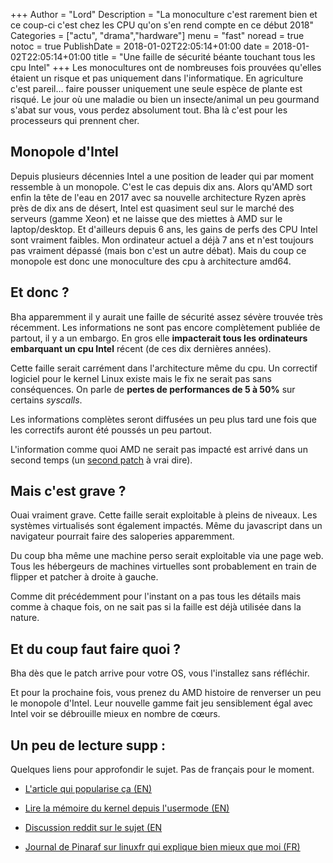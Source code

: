 +++
Author = "Lord"
Description = "La monoculture c'est rarement bien et ce coup-ci c'est chez les CPU qu'on s'en rend compte en ce début 2018"
Categories = ["actu", "drama","hardware"]
menu = "fast"
noread = true
notoc = true
PublishDate = 2018-01-02T22:05:14+01:00
date = 2018-01-02T22:05:14+01:00
title = "Une faille de sécurité béante touchant tous les cpu Intel"
+++
Les monocultures ont de nombreuses fois prouvées qu'elles étaient un risque et pas uniquement dans l'informatique. En agriculture c'est pareil… faire pousser uniquement une seule espèce de plante est risqué. Le jour où une maladie ou bien un insecte/animal un peu gourmand s'abat sur vous, vous perdez absolument tout. Bha là c'est pour les processeurs qui prennent cher.

## Monopole d'Intel
Depuis plusieurs décennies Intel a une position de leader qui par moment ressemble à un monopole. C'est le cas depuis dix ans. Alors qu'AMD sort enfin la tête de l'eau en 2017 avec sa nouvelle architecture Ryzen après près de dix ans de désert, Intel est quasiment seul sur le marché des serveurs (gamme Xeon) et ne laisse que des miettes à AMD sur le laptop/desktop. Et d'ailleurs depuis 6 ans, les gains de perfs des CPU Intel sont vraiment faibles. Mon ordinateur actuel a déjà 7 ans et n'est toujours pas vraiment dépassé (mais bon c'est un autre débat). Mais du coup ce monopole est donc une monoculture des cpu à architecture amd64.

## Et donc ?
Bha apparemment il y aurait une faille de sécurité assez sévère trouvée très récemment. Les informations ne sont pas encore complètement publiée de partout, il y a un embargo. En gros elle **impacterait tous les ordinateurs embarquant un cpu Intel** récent (de ces dix dernières années).

Cette faille serait carrément dans l'architecture même du cpu. Un correctif logiciel pour le kernel Linux existe mais le fix ne serait pas sans conséquences. On parle de **pertes de performances de 5 à 50%** sur certains *syscalls*.

Les informations complètes seront diffusées un peu plus tard une fois que les correctifs auront été poussés un peu partout.

L'information comme quoi AMD ne serait pas impacté est arrivé dans un second temps (un [second patch](https://lkml.org/lkml/2017/12/27/2) à vrai dire).

## Mais c'est grave ?
Ouai vraiment grave. Cette faille serait exploitable à pleins de niveaux. Les systèmes virtualisés sont également impactés. Même du javascript dans un navigateur pourrait faire des saloperies apparemment.

Du coup bha même une machine perso serait exploitable via une page web. Tous les hébergeurs de machines virtuelles sont probablement en train de flipper et patcher à droite à gauche.

Comme dit précédemment pour l'instant on a pas tous les détails mais comme à chaque fois, on ne sait pas si la faille est déjà utilisée dans la nature.

## Et du coup faut faire quoi ?
Bha dès que le patch arrive pour votre OS, vous l'installez sans réfléchir.

Et pour la prochaine fois, vous prenez du AMD histoire de renverser un peu le monopole d'Intel. Leur nouvelle gamme fait jeu sensiblement égal avec Intel voir se débrouille mieux en nombre de cœurs.

## Un peu de lecture supp :
Quelques liens pour approfondir le sujet. Pas de français pour le moment.

  - [L'article qui popularise ça (EN)](http://pythonsweetness.tumblr.com/post/169166980422/the-mysterious-case-of-the-linux-page-table)

  - [Lire la mémoire du kernel depuis l'usermode (EN)](https://cyber.wtf/2017/07/28/negative-result-reading-kernel-memory-from-user-mode/)

  - [Discussion reddit sur le sujet (EN](https://www.reddit.com/r/sysadmin/comments/7nl8r0/intel_bug_incoming/)

  - [Journal de Pinaraf sur linuxfr qui explique bien mieux que moi (FR)](https://linuxfr.org/users/pied/journaux/ca-sent-pas-bon-chez-intel)
